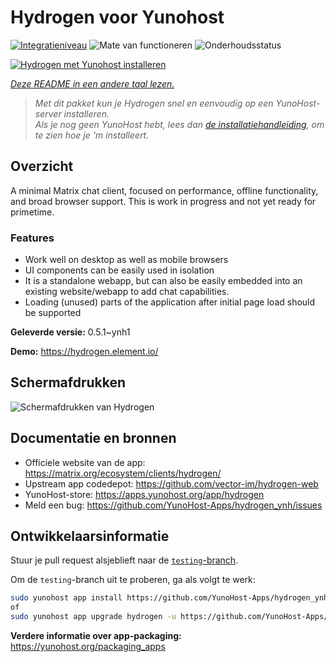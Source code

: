 <!--
NB: Deze README is automatisch gegenereerd door <https://github.com/YunoHost/apps/tree/master/tools/readme_generator>
Hij mag NIET handmatig aangepast worden.
-->

# Hydrogen voor Yunohost

[![Integratieniveau](https://dash.yunohost.org/integration/hydrogen.svg)](https://ci-apps.yunohost.org/ci/apps/hydrogen/) ![Mate van functioneren](https://ci-apps.yunohost.org/ci/badges/hydrogen.status.svg) ![Onderhoudsstatus](https://ci-apps.yunohost.org/ci/badges/hydrogen.maintain.svg)

[![Hydrogen met Yunohost installeren](https://install-app.yunohost.org/install-with-yunohost.svg)](https://install-app.yunohost.org/?app=hydrogen)

*[Deze README in een andere taal lezen.](./ALL_README.md)*

> *Met dit pakket kun je Hydrogen snel en eenvoudig op een YunoHost-server installeren.*  
> *Als je nog geen YunoHost hebt, lees dan [de installatiehandleiding](https://yunohost.org/install), om te zien hoe je 'm installeert.*

## Overzicht

A minimal Matrix chat client, focused on performance, offline functionality, and broad browser support. This is work in progress and not yet ready for primetime.

### Features

- Work well on desktop as well as mobile browsers
- UI components can be easily used in isolation
- It is a standalone webapp, but can also be easily embedded into an existing website/webapp to add chat capabilities.
- Loading (unused) parts of the application after initial page load should be supported


**Geleverde versie:** 0.5.1~ynh1

**Demo:** <https://hydrogen.element.io/>

## Schermafdrukken

![Schermafdrukken van Hydrogen](./doc/screenshots/hydrogen-large.png)

## Documentatie en bronnen

- Officiele website van de app: <https://matrix.org/ecosystem/clients/hydrogen/>
- Upstream app codedepot: <https://github.com/vector-im/hydrogen-web>
- YunoHost-store: <https://apps.yunohost.org/app/hydrogen>
- Meld een bug: <https://github.com/YunoHost-Apps/hydrogen_ynh/issues>

## Ontwikkelaarsinformatie

Stuur je pull request alsjeblieft naar de [`testing`-branch](https://github.com/YunoHost-Apps/hydrogen_ynh/tree/testing).

Om de `testing`-branch uit te proberen, ga als volgt te werk:

```bash
sudo yunohost app install https://github.com/YunoHost-Apps/hydrogen_ynh/tree/testing --debug
of
sudo yunohost app upgrade hydrogen -u https://github.com/YunoHost-Apps/hydrogen_ynh/tree/testing --debug
```

**Verdere informatie over app-packaging:** <https://yunohost.org/packaging_apps>
